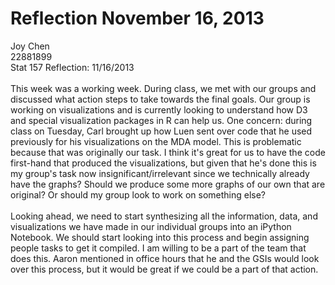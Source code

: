 Reflection November 16, 2013
====================================
Joy Chen <br>
22881899<br>
Stat 157 Reflection: 11/16/2013<br>
<br>
This week was a working week. During class, we met with our groups and discussed what action steps to take towards the final goals. Our group is working on visualizations and is currently looking to understand how D3 and special visualization packages in R can help us. One concern: during class on Tuesday, Carl brought up how Luen sent over code that he used previously for his visualizations on the MDA model. This is problematic because that was originally our task. I think it's great for us to have the code first-hand that produced the visualizations, but given that he's done this is my group's task now insignificant/irrelevant since we technically already have the graphs? Should we produce some more graphs of our own that are original? Or should my group look to work on something else?
<br><br>
Looking ahead, we need to start synthesizing all the information, data, and visualizations we have made in our individual groups into an iPython Notebook. We should start looking into this process and begin assigning people tasks to get it compiled. I am willing to be a part of the team that does this. Aaron mentioned in office hours that he and the GSIs would look over this process, but it would be great if we could be a part of that action.

